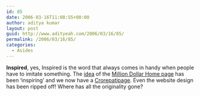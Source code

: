 ```yaml
---
id: 85
date: 2006-03-16T11:08:55+00:00
author: aditya kumar
layout: post
guid: http://www.adityeah.com/2006/03/16/85/
permalink: /2006/03/16/85/
categories:
  - Asides
---
```

**Inspired**, yes, Inspired is the word that always comes in handy when people have to imitate something. The [idea](http://en.wikipedia.org/wiki/Million_Dollar_Home_Page) of the [Million Dollar Home page](http://www.milliondollarhomepage.com/) has been &#8216;inspiring&#8217; and we now have a [Crorepatipage](http://crorepatipage.com/). Even the website design has been ripped off! Where has all the originality gone?